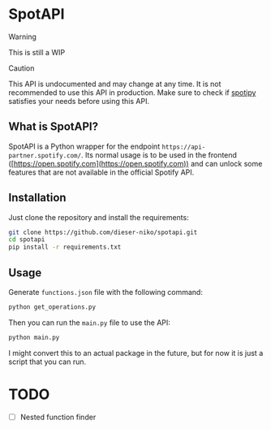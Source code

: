 # SpotAPI

> [!WARNING]
> This is still a WIP

> [!CAUTION]
> This API is undocumented and may change at any time.
> It is not recommended to use this API in production.
> Make sure to check if [spotipy](https://github.com/spotipy-dev/spotipy) satisfies your needs before using this API.

## What is SpotAPI?

SpotAPI is a Python wrapper for the endpoint `https://api-partner.spotify.com/`.
Its normal usage is to be used in the frontend ([https://open.spotify.com](https://open.spotify.com)) and can unlock some features that are not available in the official Spotify API.

## Installation

Just clone the repository and install the requirements:

```bash
git clone https://github.com/dieser-niko/spotapi.git
cd spotapi
pip install -r requirements.txt
```

## Usage

Generate `functions.json` file with the following command:

```bash
python get_operations.py
```

Then you can run the `main.py` file to use the API:

```bash
python main.py
```

I might convert this to an actual package in the future, but for now it is just a script that you can run.

# TODO

- [ ] Nested function finder
